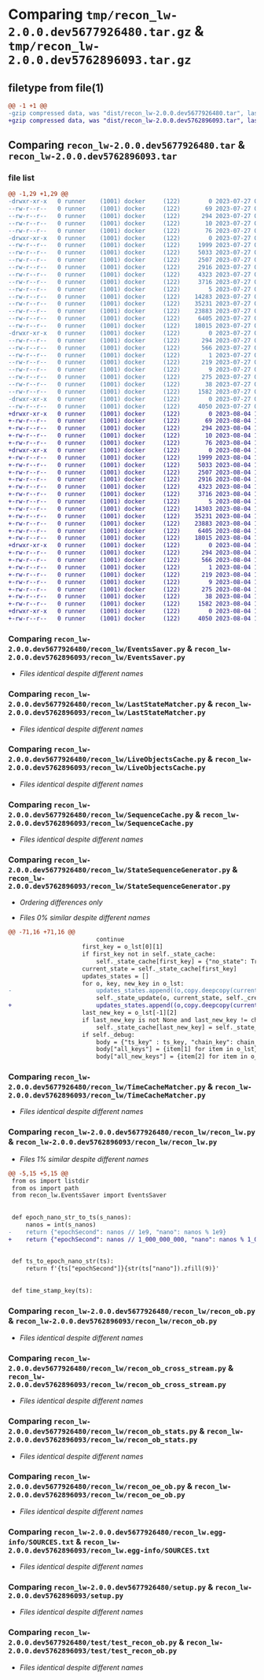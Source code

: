 # Comparing `tmp/recon_lw-2.0.0.dev5677926480.tar.gz` & `tmp/recon_lw-2.0.0.dev5762896093.tar.gz`

## filetype from file(1)

```diff
@@ -1 +1 @@
-gzip compressed data, was "dist/recon_lw-2.0.0.dev5677926480.tar", last modified: Thu Jul 27 07:49:00 2023, max compression
+gzip compressed data, was "dist/recon_lw-2.0.0.dev5762896093.tar", last modified: Fri Aug  4 13:42:54 2023, max compression
```

## Comparing `recon_lw-2.0.0.dev5677926480.tar` & `recon_lw-2.0.0.dev5762896093.tar`

### file list

```diff
@@ -1,29 +1,29 @@
-drwxr-xr-x   0 runner    (1001) docker     (122)        0 2023-07-27 07:49:00.000000 recon_lw-2.0.0.dev5677926480/
--rw-r--r--   0 runner    (1001) docker     (122)       69 2023-07-27 07:48:16.000000 recon_lw-2.0.0.dev5677926480/MANIFEST.in
--rw-r--r--   0 runner    (1001) docker     (122)      294 2023-07-27 07:49:00.000000 recon_lw-2.0.0.dev5677926480/PKG-INFO
--rw-r--r--   0 runner    (1001) docker     (122)       10 2023-07-27 07:48:16.000000 recon_lw-2.0.0.dev5677926480/README.md
--rw-r--r--   0 runner    (1001) docker     (122)       76 2023-07-27 07:48:38.000000 recon_lw-2.0.0.dev5677926480/package_info.json
-drwxr-xr-x   0 runner    (1001) docker     (122)        0 2023-07-27 07:49:00.000000 recon_lw-2.0.0.dev5677926480/recon_lw/
--rw-r--r--   0 runner    (1001) docker     (122)     1999 2023-07-27 07:48:16.000000 recon_lw-2.0.0.dev5677926480/recon_lw/EventsSaver.py
--rw-r--r--   0 runner    (1001) docker     (122)     5033 2023-07-27 07:48:16.000000 recon_lw-2.0.0.dev5677926480/recon_lw/LastStateMatcher.py
--rw-r--r--   0 runner    (1001) docker     (122)     2507 2023-07-27 07:48:16.000000 recon_lw-2.0.0.dev5677926480/recon_lw/LiveObjectsCache.py
--rw-r--r--   0 runner    (1001) docker     (122)     2916 2023-07-27 07:48:16.000000 recon_lw-2.0.0.dev5677926480/recon_lw/SequenceCache.py
--rw-r--r--   0 runner    (1001) docker     (122)     4323 2023-07-27 07:48:16.000000 recon_lw-2.0.0.dev5677926480/recon_lw/StateSequenceGenerator.py
--rw-r--r--   0 runner    (1001) docker     (122)     3716 2023-07-27 07:48:16.000000 recon_lw-2.0.0.dev5677926480/recon_lw/TimeCacheMatcher.py
--rw-r--r--   0 runner    (1001) docker     (122)        5 2023-07-27 07:48:16.000000 recon_lw-2.0.0.dev5677926480/recon_lw/__init__.py
--rw-r--r--   0 runner    (1001) docker     (122)    14283 2023-07-27 07:48:16.000000 recon_lw-2.0.0.dev5677926480/recon_lw/recon_lw.py
--rw-r--r--   0 runner    (1001) docker     (122)    35231 2023-07-27 07:48:16.000000 recon_lw-2.0.0.dev5677926480/recon_lw/recon_ob.py
--rw-r--r--   0 runner    (1001) docker     (122)    23883 2023-07-27 07:48:16.000000 recon_lw-2.0.0.dev5677926480/recon_lw/recon_ob_cross_stream.py
--rw-r--r--   0 runner    (1001) docker     (122)     6405 2023-07-27 07:48:16.000000 recon_lw-2.0.0.dev5677926480/recon_lw/recon_ob_stats.py
--rw-r--r--   0 runner    (1001) docker     (122)    18015 2023-07-27 07:48:16.000000 recon_lw-2.0.0.dev5677926480/recon_lw/recon_oe_ob.py
-drwxr-xr-x   0 runner    (1001) docker     (122)        0 2023-07-27 07:49:00.000000 recon_lw-2.0.0.dev5677926480/recon_lw.egg-info/
--rw-r--r--   0 runner    (1001) docker     (122)      294 2023-07-27 07:49:00.000000 recon_lw-2.0.0.dev5677926480/recon_lw.egg-info/PKG-INFO
--rw-r--r--   0 runner    (1001) docker     (122)      566 2023-07-27 07:49:00.000000 recon_lw-2.0.0.dev5677926480/recon_lw.egg-info/SOURCES.txt
--rw-r--r--   0 runner    (1001) docker     (122)        1 2023-07-27 07:49:00.000000 recon_lw-2.0.0.dev5677926480/recon_lw.egg-info/dependency_links.txt
--rw-r--r--   0 runner    (1001) docker     (122)      219 2023-07-27 07:49:00.000000 recon_lw-2.0.0.dev5677926480/recon_lw.egg-info/requires.txt
--rw-r--r--   0 runner    (1001) docker     (122)        9 2023-07-27 07:49:00.000000 recon_lw-2.0.0.dev5677926480/recon_lw.egg-info/top_level.txt
--rw-r--r--   0 runner    (1001) docker     (122)      275 2023-07-27 07:48:16.000000 recon_lw-2.0.0.dev5677926480/requirements.txt
--rw-r--r--   0 runner    (1001) docker     (122)       38 2023-07-27 07:49:00.000000 recon_lw-2.0.0.dev5677926480/setup.cfg
--rw-r--r--   0 runner    (1001) docker     (122)     1582 2023-07-27 07:48:16.000000 recon_lw-2.0.0.dev5677926480/setup.py
-drwxr-xr-x   0 runner    (1001) docker     (122)        0 2023-07-27 07:49:00.000000 recon_lw-2.0.0.dev5677926480/test/
--rw-r--r--   0 runner    (1001) docker     (122)     4050 2023-07-27 07:48:16.000000 recon_lw-2.0.0.dev5677926480/test/test_recon_ob.py
+drwxr-xr-x   0 runner    (1001) docker     (122)        0 2023-08-04 13:42:54.000000 recon_lw-2.0.0.dev5762896093/
+-rw-r--r--   0 runner    (1001) docker     (122)       69 2023-08-04 13:42:00.000000 recon_lw-2.0.0.dev5762896093/MANIFEST.in
+-rw-r--r--   0 runner    (1001) docker     (122)      294 2023-08-04 13:42:54.000000 recon_lw-2.0.0.dev5762896093/PKG-INFO
+-rw-r--r--   0 runner    (1001) docker     (122)       10 2023-08-04 13:42:00.000000 recon_lw-2.0.0.dev5762896093/README.md
+-rw-r--r--   0 runner    (1001) docker     (122)       76 2023-08-04 13:42:27.000000 recon_lw-2.0.0.dev5762896093/package_info.json
+drwxr-xr-x   0 runner    (1001) docker     (122)        0 2023-08-04 13:42:54.000000 recon_lw-2.0.0.dev5762896093/recon_lw/
+-rw-r--r--   0 runner    (1001) docker     (122)     1999 2023-08-04 13:42:00.000000 recon_lw-2.0.0.dev5762896093/recon_lw/EventsSaver.py
+-rw-r--r--   0 runner    (1001) docker     (122)     5033 2023-08-04 13:42:00.000000 recon_lw-2.0.0.dev5762896093/recon_lw/LastStateMatcher.py
+-rw-r--r--   0 runner    (1001) docker     (122)     2507 2023-08-04 13:42:00.000000 recon_lw-2.0.0.dev5762896093/recon_lw/LiveObjectsCache.py
+-rw-r--r--   0 runner    (1001) docker     (122)     2916 2023-08-04 13:42:00.000000 recon_lw-2.0.0.dev5762896093/recon_lw/SequenceCache.py
+-rw-r--r--   0 runner    (1001) docker     (122)     4323 2023-08-04 13:42:00.000000 recon_lw-2.0.0.dev5762896093/recon_lw/StateSequenceGenerator.py
+-rw-r--r--   0 runner    (1001) docker     (122)     3716 2023-08-04 13:42:00.000000 recon_lw-2.0.0.dev5762896093/recon_lw/TimeCacheMatcher.py
+-rw-r--r--   0 runner    (1001) docker     (122)        5 2023-08-04 13:42:00.000000 recon_lw-2.0.0.dev5762896093/recon_lw/__init__.py
+-rw-r--r--   0 runner    (1001) docker     (122)    14303 2023-08-04 13:42:00.000000 recon_lw-2.0.0.dev5762896093/recon_lw/recon_lw.py
+-rw-r--r--   0 runner    (1001) docker     (122)    35231 2023-08-04 13:42:00.000000 recon_lw-2.0.0.dev5762896093/recon_lw/recon_ob.py
+-rw-r--r--   0 runner    (1001) docker     (122)    23883 2023-08-04 13:42:00.000000 recon_lw-2.0.0.dev5762896093/recon_lw/recon_ob_cross_stream.py
+-rw-r--r--   0 runner    (1001) docker     (122)     6405 2023-08-04 13:42:00.000000 recon_lw-2.0.0.dev5762896093/recon_lw/recon_ob_stats.py
+-rw-r--r--   0 runner    (1001) docker     (122)    18015 2023-08-04 13:42:00.000000 recon_lw-2.0.0.dev5762896093/recon_lw/recon_oe_ob.py
+drwxr-xr-x   0 runner    (1001) docker     (122)        0 2023-08-04 13:42:54.000000 recon_lw-2.0.0.dev5762896093/recon_lw.egg-info/
+-rw-r--r--   0 runner    (1001) docker     (122)      294 2023-08-04 13:42:54.000000 recon_lw-2.0.0.dev5762896093/recon_lw.egg-info/PKG-INFO
+-rw-r--r--   0 runner    (1001) docker     (122)      566 2023-08-04 13:42:54.000000 recon_lw-2.0.0.dev5762896093/recon_lw.egg-info/SOURCES.txt
+-rw-r--r--   0 runner    (1001) docker     (122)        1 2023-08-04 13:42:54.000000 recon_lw-2.0.0.dev5762896093/recon_lw.egg-info/dependency_links.txt
+-rw-r--r--   0 runner    (1001) docker     (122)      219 2023-08-04 13:42:54.000000 recon_lw-2.0.0.dev5762896093/recon_lw.egg-info/requires.txt
+-rw-r--r--   0 runner    (1001) docker     (122)        9 2023-08-04 13:42:54.000000 recon_lw-2.0.0.dev5762896093/recon_lw.egg-info/top_level.txt
+-rw-r--r--   0 runner    (1001) docker     (122)      275 2023-08-04 13:42:00.000000 recon_lw-2.0.0.dev5762896093/requirements.txt
+-rw-r--r--   0 runner    (1001) docker     (122)       38 2023-08-04 13:42:54.000000 recon_lw-2.0.0.dev5762896093/setup.cfg
+-rw-r--r--   0 runner    (1001) docker     (122)     1582 2023-08-04 13:42:00.000000 recon_lw-2.0.0.dev5762896093/setup.py
+drwxr-xr-x   0 runner    (1001) docker     (122)        0 2023-08-04 13:42:54.000000 recon_lw-2.0.0.dev5762896093/test/
+-rw-r--r--   0 runner    (1001) docker     (122)     4050 2023-08-04 13:42:00.000000 recon_lw-2.0.0.dev5762896093/test/test_recon_ob.py
```

### Comparing `recon_lw-2.0.0.dev5677926480/recon_lw/EventsSaver.py` & `recon_lw-2.0.0.dev5762896093/recon_lw/EventsSaver.py`

 * *Files identical despite different names*

### Comparing `recon_lw-2.0.0.dev5677926480/recon_lw/LastStateMatcher.py` & `recon_lw-2.0.0.dev5762896093/recon_lw/LastStateMatcher.py`

 * *Files identical despite different names*

### Comparing `recon_lw-2.0.0.dev5677926480/recon_lw/LiveObjectsCache.py` & `recon_lw-2.0.0.dev5762896093/recon_lw/LiveObjectsCache.py`

 * *Files identical despite different names*

### Comparing `recon_lw-2.0.0.dev5677926480/recon_lw/SequenceCache.py` & `recon_lw-2.0.0.dev5762896093/recon_lw/SequenceCache.py`

 * *Files identical despite different names*

### Comparing `recon_lw-2.0.0.dev5677926480/recon_lw/StateSequenceGenerator.py` & `recon_lw-2.0.0.dev5762896093/recon_lw/StateSequenceGenerator.py`

 * *Ordering differences only*

 * *Files 0% similar despite different names*

```diff
@@ -71,16 +71,16 @@
                         continue
                     first_key = o_lst[0][1]
                     if first_key not in self._state_cache:
                         self._state_cache[first_key] = {"no_state": True}
                     current_state = self._state_cache[first_key]
                     updates_states = []
                     for o, key, new_key in o_lst:
-                        updates_states.append((o,copy.deepcopy(current_state)))
                         self._state_update(o, current_state, self._create_event, self._send_events)
+                        updates_states.append((o,copy.deepcopy(current_state)))
                     last_new_key = o_lst[-1][2]
                     if last_new_key is not None and last_new_key != chain_key:
                         self._state_cache[last_new_key] = self._state_cache.pop(first_key)
                     if self._debug:
                         body = {"ts_key" : ts_key, "chain_key": chain_key, "last_new_key": last_new_key, "stream": stream}
                         body["all_keys"] = {item[1] for item in o_lst}
                         body["all_new_keys"] = {item[2] for item in o_lst}
```

### Comparing `recon_lw-2.0.0.dev5677926480/recon_lw/TimeCacheMatcher.py` & `recon_lw-2.0.0.dev5762896093/recon_lw/TimeCacheMatcher.py`

 * *Files identical despite different names*

### Comparing `recon_lw-2.0.0.dev5677926480/recon_lw/recon_lw.py` & `recon_lw-2.0.0.dev5762896093/recon_lw/recon_lw.py`

 * *Files 1% similar despite different names*

```diff
@@ -5,15 +5,15 @@
 from os import listdir
 from os import path
 from recon_lw.EventsSaver import EventsSaver
 
 
 def epoch_nano_str_to_ts(s_nanos):
     nanos = int(s_nanos)
-    return {"epochSecond": nanos // 1e9, "nano": nanos % 1e9}
+    return {"epochSecond": nanos // 1_000_000_000, "nano": nanos % 1_000_000_000}
 
 
 def ts_to_epoch_nano_str(ts):
     return f'{ts["epochSecond"]}{str(ts["nano"]).zfill(9)}'
 
 
 def time_stamp_key(ts):
```

### Comparing `recon_lw-2.0.0.dev5677926480/recon_lw/recon_ob.py` & `recon_lw-2.0.0.dev5762896093/recon_lw/recon_ob.py`

 * *Files identical despite different names*

### Comparing `recon_lw-2.0.0.dev5677926480/recon_lw/recon_ob_cross_stream.py` & `recon_lw-2.0.0.dev5762896093/recon_lw/recon_ob_cross_stream.py`

 * *Files identical despite different names*

### Comparing `recon_lw-2.0.0.dev5677926480/recon_lw/recon_ob_stats.py` & `recon_lw-2.0.0.dev5762896093/recon_lw/recon_ob_stats.py`

 * *Files identical despite different names*

### Comparing `recon_lw-2.0.0.dev5677926480/recon_lw/recon_oe_ob.py` & `recon_lw-2.0.0.dev5762896093/recon_lw/recon_oe_ob.py`

 * *Files identical despite different names*

### Comparing `recon_lw-2.0.0.dev5677926480/recon_lw.egg-info/SOURCES.txt` & `recon_lw-2.0.0.dev5762896093/recon_lw.egg-info/SOURCES.txt`

 * *Files identical despite different names*

### Comparing `recon_lw-2.0.0.dev5677926480/setup.py` & `recon_lw-2.0.0.dev5762896093/setup.py`

 * *Files identical despite different names*

### Comparing `recon_lw-2.0.0.dev5677926480/test/test_recon_ob.py` & `recon_lw-2.0.0.dev5762896093/test/test_recon_ob.py`

 * *Files identical despite different names*

